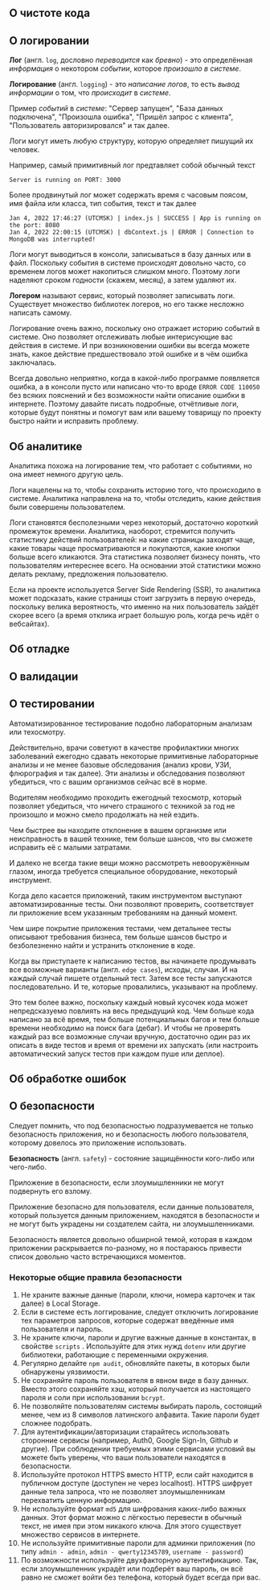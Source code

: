## О чистоте кода

## О логировании

**Лог** (англ. `log`, дословно *переводится* как *бревно*) - это определённая *информация* о некотором *событии*, которое *произошло в системе*.

**Логирование** (англ. `logging`) - это *написание логов*, то есть *вывод информации* о том, что *происходит* в *системе*.

Пример *событий* в *системе*: "Сервер запущен", "База данных подключена", "Произошла ошибка", "Пришёл запрос с клиента", "Пользователь авторизировался" и так далее.

Логи могут иметь любую структуру, которую определяет пишущий их человек. 

Например, самый примитивный лог предтавляет собой обычный текст
```log
Server is running on PORT: 3000
```
Более продвинутый лог может содержать время с часовым поясом, имя файла или класса, тип события, текст и так далее
```log
Jan 4, 2022 17:46:27 (UTCMSK) | index.js | SUCCESS | App is running on the port: 8080
Jan 4, 2022 22:00:15 (UTCMSK) | dbContext.js | ERROR | Connection to MongoDB was interrupted!
```

Логи могут выводиться в консоли, записываться в базу данных или в файл. Поскольку события в системе происходят довольно часто, со временем логов может накопиться слишком много. Поэтому логи наделяют сроком годности (скажем, месяц), а затем удаляют их.

**Логером** называют сервис, который позволяет записывать логи. Существует множество библиотек логеров, но его также несложно написать самому.

Логирование очень важно, поскольку оно отражает историю событий в системе. Оно позволяет отслеживать любые интерисующие вас действия в системе. И при возникновении ошибки вы всегда можете знать, какое действие предшествовало этой ошибке и в чём ошибка заключалась. 

Всегда довольно неприятно, когда в какой-либо программе появляется ошибка, а в консоли пусто или написано что-то вроде `ERROR CODE 110050` без всяких пояснений и без возможности найти описание ошибки в интернете. Поэтому давайте писать подробные, отчётливые логи, которые будут понятны и помогут вам или вашему товарищу по проекту быстро найти и исправить проблему.

## Об аналитике

Аналитика похожа на логирование тем, что работает с событиями, но она имеет немного другую цель. 

Логи нацелены на то, чтобы сохранить историю того, что происходило в системе. Аналитика направлена на то, чтобы отследить, какие действия были совершены пользователем.

Логи становятся бесполезными через некоторый, достаточно короткий промежуток времени. Аналитика, наоборот, стремится получить статистику действий пользователей: на какие страницы заходят чаще, какие товары чаще просматриваются и покупаются, какие кнопки больше всего кликаются. Эта статистика позволяет бизнесу понять, что пользователям интереснее всего. На основании этой статистики можно делать рекламу, предложения пользователю. 

Если на проекте используется Server Side Rendering (SSR), то аналитика может подсказать, какие страницы стоит загрузить в первую очередь, поскольку велика вероятность, что именно на них пользователь зайдёт скорее всего (а время отклика играет большую роль, когда речь идёт о вебсайтах).

## Об отладке

## О валидации

## О тестировании

Автоматизированное тестирование подобно лабораторным анализам или техосмотру. 

<!-- Визуально вы можете не видеть проблему, но внутри вас, скрытно от глаз может что-то происходить, о чём вы не подозреваете. -->

Действительно, врачи советуют в качестве профилактики многих заболеваний ежегодно сдавать некоторые примитивные лабораторные анализы и не менее базовые обследования (анализ крови, УЗИ, флюрография и так далее). Эти анализы и обследования позволяют убедиться, что с вашим организмов сейчас всё в норме.

Водителям необходимо проходить ежегодный техосмотр, который позволяет убедиться, что ничего страшного с техникой за год не произошло и можно смело продолжать на ней ездить.

Чем быстрее вы находите отклонение в вашем организме или неисправность в вашей технике, тем больше шансов, что вы сможете исправить её с малыми затратами. 

И далеко не всегда такие вещи можно рассмотреть невооружённым глазом, иногда требуется специальное оборудование, некоторый инструмент.

<!-- Тем не менее, иногда находится что-то, о чём мы не знаем, что визуально не видно. И обычно чем раньше вы это находите, тем проще это исправить. -->

Когда дело касается приложений, таким инструментом выступают автоматизированные тесты. Они позволяют проверить, соответствует ли приложение всем указанным требованиям на данный момент.

Чем шире покрытие приложения тестами, чем детальнее тесты описывают требования бизнеса, тем больше шансов быстро и безболезненно найти и устранить отклонение в коде.

Когда вы приступаете к написанию тестов, вы начинаете продумывать все возможные варианты (англ. `edge cases`), исходы, случаи. И на каждый случай пишете отдельный тест. Затем все тесты запускаются последовательно. И те, которые провалились, указывают на проблему.

<!-- Иногда еория вероятностей и комбинаторика позволяют  -->

Это тем более важно, поскольку каждый новый кусочек кода может непредсказуемо повлиять на весь предыдущий код. Чем больше кода написано за всё время, тем больше потенциальных багов и тем больше времени необходимо на поиск бага (дебаг). И чтобы не проверять каждый раз все возможные случаи вручную, достаточно один раз их описать в виде тестов и время от времени их запускать (или настроить автоматический запуск тестов при каждом пуше или деплое).


<!--  И именно запуск тестов позволяет убедиться, что ничего не сломалось, что приложение по-прежнему удовлетворяет всем требованиям. -->

<!-- Если после каждого нового обновления не делать проверки, то шанс появления непредсказуемого бага, который повлечёт за собой многочасовой безудержный дебаг, существенно возрастают. -->
<!-- 
Всё это позволяет быть уверенным, что с вашим о -->

<!--  и тем больше шансов, что удастся найти какое-то отклонение от первоначального задания. -->
<!--   из технического задания -->

## Об обработке ошибок

## О безопасности

Следует помнить, что под безопасностью подразумевается не только безопасность приложения, но и безопасность любого пользователя, которому довелось это приложение использовать.

**Безопасность** (англ. `safety`) - состояние защищённости кого-либо или чего-либо.

Приложение в безопасности, если злоумышленники не могут подвернуть его взлому.

Приложение безопасно для пользователя, если данные пользователя, который пользуется данным приложением, находятся в безопасности и не могут быть украдены ни создателем сайта, ни злоумышленниками.

Безопасность является довольно обширной темой, которая в каждом приложении раскрывается по-разному, но я постараюсь привести список довольно часто встречающихся моментов.

### Некоторые общие правила безопасности
1) Не храните важные данные (пароли, ключи, номера карточек и так далее) в Local Storage.
2) Если в системе есть логгирование, следует отключить логирование тех параметров запросов, которые содержат введённые имя пользователя и пароль.
3) Не храните ключи, пароли и другие важные данные в константах, в свойстве `scripts` . Используйте для этих нужд `dotenv` или другие библиотеки, работающие с переменными окружения.
4) Регулярно делайте `npm audit`, обновляйте пакеты, в которых были обнаружены уязвимости.
5) Не сохраняйте пароль пользователя в явном виде в базу данных. Вместо этого сохраняйте хэш, который получается из настоящего пароля и соли при использовании `bcrypt`.
6) Не позволяйте пользователям системы выбирать пароль, состоящий менее, чем из 8 символов латинского алфавита. Такие пароли будет сложнее подобрать.
7) Для аутентификации/авторизации старайтесь использовать сторонние сервисы (например, Auth0, Google Sign-In, Github и другие). При соблюдении требуемых этими сервисами условий вы можете быть уверены, что ваши пользователи находятся в безопасности.
8) Используйте протокол HTTPS вместо HTTP, если сайт находится в публичном доступе (доступен не через localhost). HTTPS шифрует данные тела запроса, что не позволяет злоумышленникам перехватить ценную информацию.
9) Не используйте формат `md5` для шифрования каких-либо важных данных. Этот формат можно с лёгкостью перевести в обычный текст, не имея при этом никакого ключа. Для этого существует множество сервисов в интернете.
10) Не используйте примитивные пароли для админки приложения (по типу `admin - admin`, `admin - qwerty12345789`, `username - password`)
11) По возможности используйте двухфакторную аутентификацию. Так, если злоумышленник украдёт или подберёт ваш пароль, он всё равно не сможет войти без телефона, который будет всегда при вас.

##
